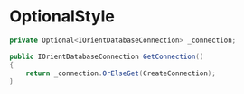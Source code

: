 # OptionalStyle

```csharp
private Optional<IOrientDatabaseConnection> _connection;

public IOrientDatabaseConnection GetConnection()
{
    return _connection.OrElseGet(CreateConnection);
}
```
